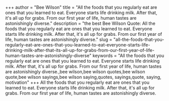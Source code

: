 +++
author = "Bee Wilson"
title = "All the foods that you regularly eat are ones that you learned to eat. Everyone starts life drinking milk. After that, it's all up for grabs. From our first year of life, human tastes are astonishingly diverse."
description = "the best Bee Wilson Quote: All the foods that you regularly eat are ones that you learned to eat. Everyone starts life drinking milk. After that, it's all up for grabs. From our first year of life, human tastes are astonishingly diverse."
slug = "all-the-foods-that-you-regularly-eat-are-ones-that-you-learned-to-eat-everyone-starts-life-drinking-milk-after-that-its-all-up-for-grabs-from-our-first-year-of-life-human-tastes-are-astonishingly-diverse"
keywords = "All the foods that you regularly eat are ones that you learned to eat. Everyone starts life drinking milk. After that, it's all up for grabs. From our first year of life, human tastes are astonishingly diverse.,bee wilson,bee wilson quotes,bee wilson quote,bee wilson sayings,bee wilson saying,quotes, sayings,quote, saying, motivation"
+++
All the foods that you regularly eat are ones that you learned to eat. Everyone starts life drinking milk. After that, it's all up for grabs. From our first year of life, human tastes are astonishingly diverse.
